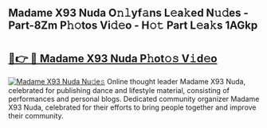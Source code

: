 ## Madame X93 Nuda O𝚗𝚕yf𝚊ns L𝚎a𝚔ed N𝚞𝚍es - Part-8Zm P𝚑𝚘tos Vi𝚍𝚎o - H𝚘𝚝 Part L𝚎a𝚔s 1AGkp

# <h2><a href="http://kf20nt.oniu.top/?m=Madame+X93+Nuda">🔗👉 🔴 Madame X93 Nuda P𝚑ot𝚘𝚜 V𝚒d𝚎o</a></h2>

[![Madame X93 Nuda Nu𝚍e𝚜](https://i.imgur.com/0qMVB7G.gif)](http://kf20nt.oniu.top/?m=Madame+X93+Nuda)
Online thought leader Madame X93 Nuda, celebrated for publishing dance and lifestyle material, consisting of performances and personal blogs. Dedicated community organizer Madame X93 Nuda, celebrated for their efforts to bring people together and improve their community.  
